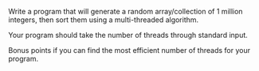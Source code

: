 <div class="md"><p>Write a program that will generate a random array/collection of 1 million integers, then sort them using a multi-threaded algorithm. </p>
<p>Your program should take the number of threads through standard input. </p>
<p>Bonus points if you can find the most efficient number of threads for your program.</p>
</div>
